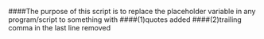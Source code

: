 ####The purpose of this script is to replace the placeholder variable in any program/script to something with 
####(1)quotes added 
####(2)trailing comma in the last line removed
